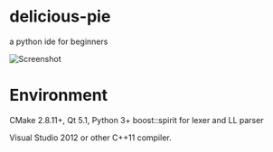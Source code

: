 delicious-pie
=============

a python ide for beginners

![Screenshot](https://raw.github.com/FoCGOnly/delicious-pie/gh-pages/screen.png)

Environment
===========

CMake 2.8.11+, Qt 5.1, Python 3+
boost::spirit for lexer and LL parser

Visual Studio 2012 or other C++11 compiler.
